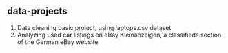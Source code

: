 ## data-projects

1. Data cleaning basic project, using laptops.csv dataset
2. Analyzing used car listings on eBay Kleinanzeigen, a classifieds section of the German eBay website.
